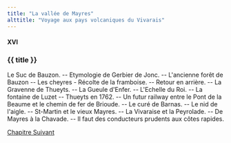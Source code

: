 ```yaml
---
title: "La vallée de Mayres"
alttitle: "Voyage aux pays volcaniques du Vivarais"
---
```


#### XVI

### {{ title }}

<div id="tltr">

Le Suc de Bauzon. -- Etymologie de Gerbier de Jonc. -- L'ancienne forêt de
Bauzon -- Les cheyres - Récolte de la framboise. -- Retour en arrière. -- La
Gravenne de Thueyts. -- La Gueule d'Enfer. -- L'Echelle du Roi. -- La fontaine
de Luzet -- Thueyts en 1762. -- Un futur railway entre le Pont de la Beaume et
le chemin de fer de Brioude. -- Le curé de Barnas. -- Le nid de l'aigle. --
St-Martin et le vieux Mayres. -- La Vivaraise et la Peyrolade. -- De Mayres à la
Chavade. -- Il faut des conducteurs prudents aux côtes rapides.

</div>

<div id="next">

[Chapitre Suivant](17.html)

</div>
